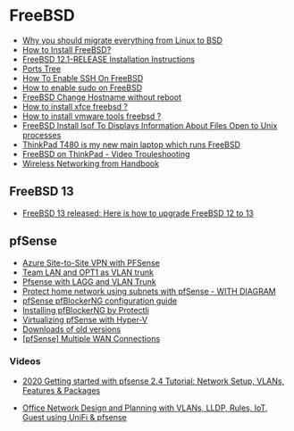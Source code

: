 # FreeBSD

- [Why you should migrate everything from Linux to BSD](https://www.unixsheikh.com/articles/why-you-should-migrate-everything-from-linux-to-bsd.html)
- [How to Install FreeBSD?](https://www.educba.com/install-freebsd/)
- [FreeBSD 12.1-RELEASE Installation Instructions](https://www.freebsd.org/releases/12.1R/installation.html)
- [Ports Tree](https://freebsd.sh/ports-tree/)
- [How To Enable SSH On FreeBSD](https://ostechnix.com/how-to-enable-ssh-on-freebsd/)
- [How to enable sudo on FreeBSD](https://www.osradar.com/enable-sudo-on-freebsd-12)
- [FreeBSD Change Hostname without reboot](https://www.cyberciti.biz/faq/howot-freebsd-change-hostname-without-reboot/)
- [How to install xfce freebsd ?](https://twiserandom.com/freebsd/how-to-install-xfce-freebsd/)
- [How to install vmware tools freebsd ?](https://twiserandom.com/freebsd/how-to-install-vmware-tools-freebsd/)
- [FreeBSD Install lsof To Displays Information About Files Open to Unix processes](https://www.cyberciti.biz/faq/freebsd-install-lsof-package/)
- [ThinkPad T480 is my new main laptop which runs FreeBSD](https://genneko.github.io/playing-with-bsd/hardware/freebsd-on-thinkpad-t480/)
- [FreeBSD on ThinkPad - Video Trouleshooting](https://adminblog.foucry.net/posts/info/freebsd-thinkpad/)
- [Wireless Networking from Handbook](https://docs.freebsd.org/en_US.ISO8859-1/books/handbook/network-wireless.html)

## FreeBSD 13

- [FreeBSD 13 released: Here is how to upgrade FreeBSD 12 to 13](https://www.cyberciti.biz/open-source/freebsd-13-released-how-to-update-upgrade-freebsd-12-to-13/)

## pfSense

- [Azure Site-to-Site VPN with PFSense](https://thetechl33t.com/2020/05/18/azure-site-to-site-vpn-with-pfsense/)
- [Team LAN and OPT1 as VLAN trunk](https://www.reddit.com/r/PFSENSE/comments/hvovk1/team_lan_and_opt1_as_vlan_trunk/?utm_source=amp&utm_medium=&utm_content=post_body)
- [Pfsense with LAGG and VLAN Trunk](https://forums.lawrencesystems.com/t/pfsense-with-lagg-and-vlan-trunk/5271)
- [Protect home network using subnets with pfSense - WITH DIAGRAM](https://netosec.com/protect-home-network/)
- [pfSense pfBlockerNG configuration guide](https://nguvu.org/pfsense/pfSense-pfblockerng-configuration-guide/)
- [Installing pfBlockerNG by Protectli](https://protectli.com/kb/how-to-setup-pfblockerng/)
- [Virtualizing pfSense with Hyper-V](https://docs.netgate.com/pfsense/en/latest/recipes/virtualize-hyper-v.html)
- [Downloads of old versions](https://repo.ialab.dsu.edu/pfsense/)
- [[pfSense] Multiple WAN Connections](https://www.provya.com/blog/pfsense-multiple-wan-connections/)

### Videos

- [2020 Getting started with pfsense 2.4 Tutorial: Network Setup, VLANs, Features & Packages](https://www.youtube.com/watch?v=fsdm5uc_LsU&feature=youtu.be)

- [Office Network Design and Planning with VLANs, LLDP, Rules, IoT, Guest using UniFi & pfsense](https://youtu.be/ouARr-4chJ8
 )
